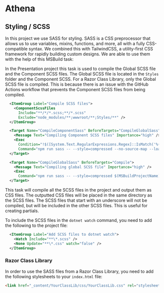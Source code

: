 # Athena

## Styling / SCSS

In this project we use SASS for styling. SASS is a CSS preprocessor that allows us to use variables, mixins, functions, and more, 
all with a fully CSS-compatible syntax. We combined this with TailwindCSS, a utility-first CSS framework for rapidly building custom designs. We are able to use them with the help of this MSBuild task:

In the Presentation project this task is used to compile the Global SCSS file and the Component SCSS files. The Global SCSS file is located in the `Styles` folder and the Component SCSS. For a Razor Class Library, only the Global SCSS file is compiled. This is because there is an issue with the GitHub Actions workflow that prevents the Component SCSS files from being compiled.

```xml
  <ItemGroup Label="Compile SCSS files">
    <ComponentScssFiles 
      Include="**/*/*.scss;**/*.scss"
      Exclude="node_modules/**;wwwroot/**;Styles/**" />
  </ItemGroup>

  <Target Name="CompileComponentSass" BeforeTargets="CompileGlobalSass">
    <Message Text="Compiling Component SCSS files" Importance="high" />
    <Exec
      Condition="!$([System.Text.RegularExpressions.Regex]::IsMatch('%(ComponentScssFiles.Identity)', `.*[/\\]_.*`))"
      Command="npm run sass -- --style=compressed --no-source-map --load-path=$(MSBuildProjectName)/Styles/Core $(MSBuildProjectName)/%(ComponentScssFiles.Identity) $(MSBuildProjectName)/%(relativedir)%(filename).css" />
  </Target>

  <Target Name="CompileGlobalSass" BeforeTargets="Compile">
    <Message Text="Compiling global SCSS file" Importance="high" />
    <Exec
      Command="npm run sass -- --style=compressed $(MSBuildProjectName)/Styles:$(MSBuildProjectName)/wwwroot/css" />
  </Target>
```

This task will compile all the SCSS files in the project and output them as CSS files. The outputted CSS files will be placed in the same directory as the SCSS files. The SCSS files that start with an underscore will not be compiled, but will be included in the other SCSS files. This is useful for creating partials.

To include the SCSS files in the `dotnet watch` command, you need to add the following to the project file:

```xml
  <ItemGroup Label="Add SCSS files to dotnet watch">
    <Watch Include="**\*.scss" />
    <None Update="**\*.css" watch="false" />
  </ItemGroup>
```

### Razor Class Library

In order to use the SASS files from a Razor Class Library, you need to add the following stylesheets to your `index.html` file:

```html
<link href="_content/YourClassLib/css/YourClassLib.css" rel="stylesheet" />
```